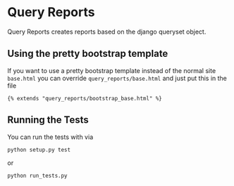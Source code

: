 Query Reports
========================

Query Reports creates reports based on the django queryset object.


## Using the pretty bootstrap template

If you want to use a pretty bootstrap template instead of the normal site `base.html`
you can override `query_reports/base.html` and just put this in the file

    {% extends "query_reports/bootstrap_base.html" %}


## Running the Tests

You can run the tests with via

    python setup.py test

or

    python run_tests.py
